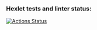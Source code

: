 ### Hexlet tests and linter status:
[![Actions Status](https://github.com/Darya876/frontend-project-44/actions/workflows/hexlet-check.yml/badge.svg)](https://github.com/Darya876/frontend-project-44/actions)